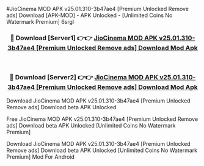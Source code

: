 #JioCinema MOD APK v25.01.310-3b47ae4 [Premium Unlocked Remove ads] Download [APK-MOD] - APK Unlocked - [Unlimited Coins No Watermark Premium] 6srgl



<div align="center">

<h3>🔴 Download [Server1] 👉👉 <a href="https://momento.my/?title=JioCinema_MOD_APK_v25.01.310-3b47ae4_[Premium_Unlocked_Remove_ads]_Download">JioCinema MOD APK v25.01.310-3b47ae4 [Premium Unlocked Remove ads] Download Mod Apk</a></h3><br>

<h3>🔴 Download [Server2] 👉👉 <a href="https://momento.my/?title=JioCinema_MOD_APK_v25.01.310-3b47ae4_[Premium_Unlocked_Remove_ads]_Download">JioCinema MOD APK v25.01.310-3b47ae4 [Premium Unlocked Remove ads] Download Mod Apk</a></h3>
</div>



Download JioCinema MOD APK v25.01.310-3b47ae4 [Premium Unlocked Remove ads] Download beta APK Unlocked

Free JioCinema MOD APK v25.01.310-3b47ae4 [Premium Unlocked Remove ads] Download beta APK Unlocked [Unlimited Coins No Watermark Premium]

Download JioCinema MOD APK v25.01.310-3b47ae4 [Premium Unlocked Remove ads] Download beta APK Unlocked [Unlimited Coins No Watermark Premium] Mod For Android
